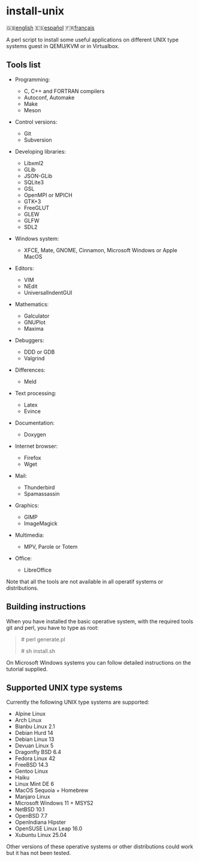 install-unix
============

:gb:[english](README.md) :es:[español](README.es.md)
:fr:[français](README.fr.md)

A perl script to install some useful applications on different UNIX type
systems guest in QEMU/KVM or in Virtualbox.

Tools list
----------

* Programming:
  * C, C++ and FORTRAN compilers
  * Autoconf, Automake
  * Make  
  * Meson

* Control versions:
  * Git
  * Subversion

* Developing libraries:
  * Libxml2
  * GLib
  * JSON-GLib
  * SQLite3
  * GSL
  * OpenMPI or MPICH
  * GTK+3
  * FreeGLUT
  * GLEW
  * GLFW
  * SDL2

* Windows system:
  * XFCE, Mate, GNOME, Cinnamon, Microsoft Windows or Apple MacOS

* Editors:
  * VIM
  * NEdit
  * UniversalIndentGUI

* Mathematics:
  * Galculator
  * GNUPlot
  * Maxima

* Debuggers:
  * DDD or GDB
  * Valgrind

* Differences:
  * Meld

* Text processing:
  * Latex
  * Evince

* Documentation:
  * Doxygen

* Internet browser:
  * Firefox
  * Wget

* Mail:
  * Thunderbird
  * Spamassassin

* Graphics:
  * GIMP
  * ImageMagick

* Multimedia:
  * MPV, Parole or Totem

* Office:
  * LibreOffice

Note that all the tools are not available in all operatif systems or
distributions.

Building instructions
---------------------

When you have installed the basic operative system, with the required tools git
and perl, you have to type as root:

> \# perl generate.pl
>
> \# sh install.sh

On Microsoft Windows systems you can follow detailed instructions on the
tutorial supplied.

Supported UNIX type systems
---------------------------

Currently the following UNIX type systems are supported:

* Alpine Linux
* Arch Linux
* Bianbu Linux 2.1
* Debian Hurd 14
* Debian Linux 13 
* Devuan Linux 5
* Dragonfly BSD 6.4
* Fedora Linux 42
* FreeBSD 14.3
* Gentoo Linux
* Haiku
* Linux Mint DE 6
* MacOS Sequoia + Homebrew
* Manjaro Linux
* Microsoft Windows 11 + MSYS2
* NetBSD 10.1
* OpenBSD 7.7
* OpenIndiana Hipster
* OpenSUSE Linux Leap 16.0
* Xubuntu Linux 25.04

Other versions of these operative systems or other distributions could work but 
it has not been tested.
